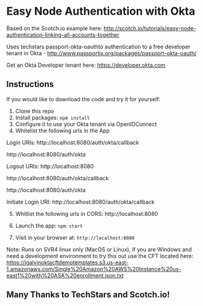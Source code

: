 # Easy Node Authentication with Okta

Based on the Scotch.io example here:  http://scotch.io/tutorials/easy-node-authentication-linking-all-accounts-together

Uses techstars passport-okta-oauthto authentication to a free developer tenant in Okta - http://www.passportjs.org/packages/passport-okta-oauth/

Get an Okta Developer tenant here:  https://developer.okta.com 

## Instructions

If you would like to download the code and try it for yourself:

1. Clone this repo
2. Install packages: `npm install`
3. Configure it to use your Okta tenant via OpenIDConnect
4. Whitelist the following urls in the App 

Login URIs:
http://localhost:8080/auth/okta/callback

http://localhost:8080/auth/okta

Logout URIs:
http://localhost:8080

http://localhost:8080/auth/okta/callback

http://localhost:8080/auth/okta

Initiate Login URI:
http://localhost:8080/auth/okta/callback

5.  Whitlist the following urls in CORS:
http://localhost:8080

5. Launch the app: `npm start`
6. Visit in your browser at: `http://localhost:8080`

Note:  Runs on SVR4 linux only (MacOS or Linux), if you are Windows and need a development environment to try this out use the CFT located here:  https://jgalvinoktacftdemotemplates.s3.us-east-1.amazonaws.com/Single%20Amazon%20AWS%20Instance%20us-east1%20with%20ASA%20enrollment.json.txt


## Many Thanks to TechStars and Scotch.io!  
